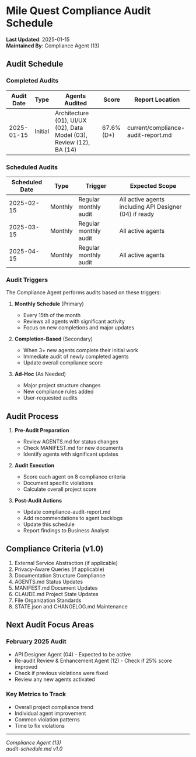 # Mile Quest Compliance Audit Schedule

**Last Updated**: 2025-01-15  
**Maintained By**: Compliance Agent (13)

## Audit Schedule

### Completed Audits

| Audit Date | Type | Agents Audited | Score | Report Location |
|------------|------|----------------|-------|-----------------|
| 2025-01-15 | Initial | Architecture (01), UI/UX (02), Data Model (03), Review (12), BA (14) | 67.6% (D+) | current/compliance-audit-report.md |

### Scheduled Audits

| Scheduled Date | Type | Trigger | Expected Scope |
|----------------|------|---------|----------------|
| 2025-02-15 | Monthly | Regular monthly audit | All active agents including API Designer (04) if ready |
| 2025-03-15 | Monthly | Regular monthly audit | All active agents |
| 2025-04-15 | Monthly | Regular monthly audit | All active agents |

### Audit Triggers

The Compliance Agent performs audits based on these triggers:

1. **Monthly Schedule** (Primary)
   - Every 15th of the month
   - Reviews all agents with significant activity
   - Focus on new completions and major updates

2. **Completion-Based** (Secondary)
   - When 3+ new agents complete their initial work
   - Immediate audit of newly completed agents
   - Update overall compliance score

3. **Ad-Hoc** (As Needed)
   - Major project structure changes
   - New compliance rules added
   - User-requested audits

## Audit Process

1. **Pre-Audit Preparation**
   - Review AGENTS.md for status changes
   - Check MANIFEST.md for new documents
   - Identify agents with significant updates

2. **Audit Execution**
   - Score each agent on 8 compliance criteria
   - Document specific violations
   - Calculate overall project score

3. **Post-Audit Actions**
   - Update compliance-audit-report.md
   - Add recommendations to agent backlogs
   - Update this schedule
   - Report findings to Business Analyst

## Compliance Criteria (v1.0)

1. External Service Abstraction (if applicable)
2. Privacy-Aware Queries (if applicable)
3. Documentation Structure Compliance
4. AGENTS.md Status Updates
5. MANIFEST.md Document Updates
6. CLAUDE.md Project State Updates
7. File Organization Standards
8. STATE.json and CHANGELOG.md Maintenance

## Next Audit Focus Areas

### February 2025 Audit
- API Designer Agent (04) - Expected to be active
- Re-audit Review & Enhancement Agent (12) - Check if 25% score improved
- Check if previous violations were fixed
- Review any new agents activated

### Key Metrics to Track
- Overall project compliance trend
- Individual agent improvement
- Common violation patterns
- Time to fix violations

---

*Compliance Agent (13)*  
*audit-schedule.md v1.0*